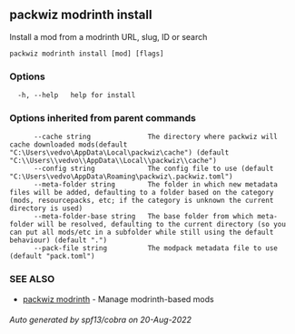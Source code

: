 ## packwiz modrinth install

Install a mod from a modrinth URL, slug, ID or search

```
packwiz modrinth install [mod] [flags]
```

### Options

```
  -h, --help   help for install
```

### Options inherited from parent commands

```
      --cache string              The directory where packwiz will cache downloaded mods(default "C:\Users\vedvo\AppData\Local\packwiz\cache") (default "C:\\Users\\vedvo\\AppData\\Local\\packwiz\\cache")
      --config string             The config file to use (default "C:\Users\vedvo\AppData\Roaming\packwiz\.packwiz.toml")
      --meta-folder string        The folder in which new metadata files will be added, defaulting to a folder based on the category (mods, resourcepacks, etc; if the category is unknown the current directory is used)
      --meta-folder-base string   The base folder from which meta-folder will be resolved, defaulting to the current directory (so you can put all mods/etc in a subfolder while still using the default behaviour) (default ".")
      --pack-file string          The modpack metadata file to use (default "pack.toml")
```

### SEE ALSO

* [packwiz modrinth](packwiz_modrinth.md)	 - Manage modrinth-based mods

###### Auto generated by spf13/cobra on 20-Aug-2022
